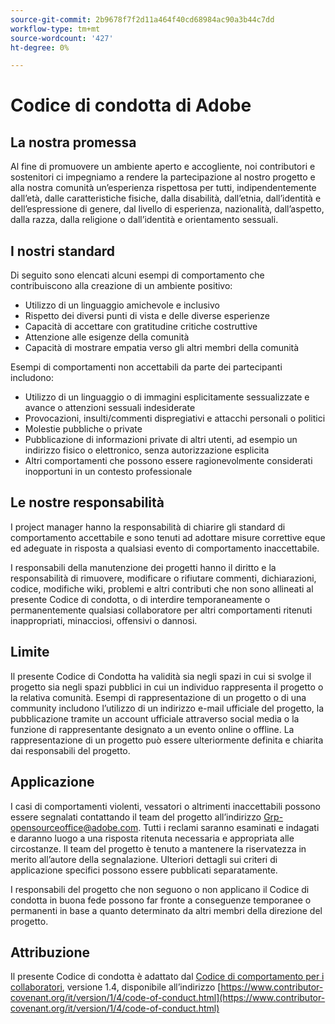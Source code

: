 ```yaml
---
source-git-commit: 2b9678f7f2d11a464f40cd68984ac90a3b44c7dd
workflow-type: tm+mt
source-wordcount: '427'
ht-degree: 0%

---
```

# Codice di condotta di Adobe

## La nostra promessa

Al fine di promuovere un ambiente aperto e accogliente, noi contributori e sostenitori ci impegniamo a rendere la partecipazione al nostro progetto e alla nostra comunità un’esperienza rispettosa per tutti, indipendentemente dall’età, dalle caratteristiche fisiche, dalla disabilità, dall’etnia, dall’identità e dell’espressione di genere, dal livello di esperienza, nazionalità, dall’aspetto, dalla razza, dalla religione o dall’identità e orientamento sessuali.

## I nostri standard

Di seguito sono elencati alcuni esempi di comportamento che contribuiscono alla creazione di un ambiente positivo:

* Utilizzo di un linguaggio amichevole e inclusivo
* Rispetto dei diversi punti di vista e delle diverse esperienze
* Capacità di accettare con gratitudine critiche costruttive
* Attenzione alle esigenze della comunità
* Capacità di mostrare empatia verso gli altri membri della comunità

Esempi di comportamenti non accettabili da parte dei partecipanti includono:

* Utilizzo di un linguaggio o di immagini esplicitamente sessualizzate e avance o attenzioni sessuali indesiderate
* Provocazioni, insulti/commenti dispregiativi e attacchi personali o politici
* Molestie pubbliche o private
* Pubblicazione di informazioni private di altri utenti, ad esempio un indirizzo fisico o elettronico, senza autorizzazione esplicita
* Altri comportamenti che possono essere ragionevolmente considerati inopportuni in un contesto professionale

## Le nostre responsabilità

I project manager hanno la responsabilità di chiarire gli standard di comportamento accettabile e sono tenuti ad adottare misure correttive eque ed adeguate in risposta a qualsiasi evento di comportamento inaccettabile.

I responsabili della manutenzione dei progetti hanno il diritto e la responsabilità di rimuovere, modificare o rifiutare commenti, dichiarazioni, codice, modifiche wiki, problemi e altri contributi che non sono allineati al presente Codice di condotta, o di interdire temporaneamente o permanentemente qualsiasi collaboratore per altri comportamenti ritenuti inappropriati, minacciosi, offensivi o dannosi.

## Limite

Il presente Codice di Condotta ha validità sia negli spazi in cui si svolge il progetto sia negli spazi pubblici in cui un individuo rappresenta il progetto o la relativa comunità. Esempi di rappresentazione di un progetto o di una community includono l’utilizzo di un indirizzo e-mail ufficiale del progetto, la pubblicazione tramite un account ufficiale attraverso social media o la funzione di rappresentante designato a un evento online o offline. La rappresentazione di un progetto può essere ulteriormente definita e chiarita dai responsabili del progetto.

## Applicazione

I casi di comportamenti violenti, vessatori o altrimenti inaccettabili possono essere segnalati contattando il team del progetto all’indirizzo Grp-opensourceoffice@adobe.com. Tutti i reclami saranno esaminati e indagati e daranno luogo a una risposta ritenuta necessaria e appropriata alle circostanze. Il team del progetto è tenuto a mantenere la riservatezza in merito all’autore della segnalazione.
Ulteriori dettagli sui criteri di applicazione specifici possono essere pubblicati separatamente.

I responsabili del progetto che non seguono o non applicano il Codice di condotta in buona fede possono far fronte a conseguenze temporanee o permanenti in base a quanto determinato da altri membri della direzione del progetto.

## Attribuzione

Il presente Codice di condotta è adattato dal [Codice di comportamento per i collaboratori](https://contributor-covenant.org), versione 1.4, disponibile all’indirizzo [https://www.contributor-covenant.org/it/version/1/4/code-of-conduct.html](https://www.contributor-covenant.org/it/version/1/4/code-of-conduct.html)
